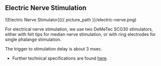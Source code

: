 ## Electric Nerve Stimulation

![Electric Nerve Stimulator]({{ picture_path }}/electric-nerve.png)

For  electrical nerve stimulation, we use two DeMeTec SCG30 stimulators, either with felt tips for median nerve stimulation, or with ring electrodes for single phalange stimulation.

The trigger to stimulation delay is about 3 msec.

* Further technical specifications are found [here](https://natmeg.se/onewebmedia/SCG30_TechnischeDaten.pdf).
